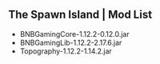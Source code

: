 ## The Spawn Island | Mod List
- BNBGamingCore-1.12.2-0.12.0.jar
- BNBGamingLib-1.12.2-2.17.6.jar
- Topography-1.12.2-1.14.2.jar